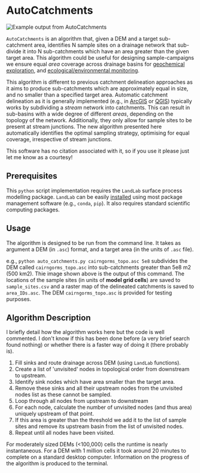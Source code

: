 # AutoCatchments

![Example output from AutoCatchments](https://user-images.githubusercontent.com/10188895/201136932-9fe7db1e-4d4c-4672-ad07-73aca1e5dd23.png)

`AutoCatchments` is an algorithm that, given a DEM and a target sub-catchment area, identifies N sample sites on a drainage network that sub-divide it into N sub-catchments which have an area greater than the given target area. This algorithm could be useful for designing sample-campaigns we ensure equal _area_ coverage across drainage basins for [geochemical exploration](https://doi.org/10.1016/0375-6742(87)90081-1), and [ecological/environmental monitoring](https://www.biorxiv.org/content/10.1101/2022.01.25.475970v1.abstract). 

This algorithm is different to previous catchment delineation approaches as it aims to produce sub-catchments which are approximately equal in size, and no smaller than a specified target area. Automatic catchment delineation as it is generally implemented (e.g., in [ArcGIS](https://desktop.arcgis.com/en/arcmap/10.3/tools/spatial-analyst-toolbox/how-watershed-works.htm) or [QGIS](https://docs.qgis.org/2.8/en/docs/training_manual/processing/hydro.html)) typically works by subdividing a *stream* network into catchments. This can result in sub-basins with a wide degree of different _areas_, depending on the topology of the network. Additionally, they only allow for sample sites to be present at stream junctions. The new algorithm presented here automatically identifies the optimal sampling strategy, optimising for equal coverage, irrespective of stream junctions.

This software has no citation associated with it, so if you use it please just let me know as a courtesy!  

## Prerequisites 

This `python` script implementation requires the `LandLab` surface process modelling package. `LandLab` can be easily [installed]([url](https://landlab.github.io/)) using most package management software (e.g., `conda`, `pip`). It also requires standard scientific computing packages.

## Usage 

The algorithm is designed to be run from the command line. It takes as argument a DEM (in `.asc`) format, and a target area (in the units of `.asc` file).

e.g., `python auto_catchments.py cairngorms_topo.asc 5e8` subdivides the DEM called `cairngorms_topo.asc` into sub-catchments greater than 5e8 m2 (500 km2). Thie image shown above is the output of this command. The locations of the sample sites (in units of **model grid cells**) are saved to `sample_sites.csv` and a raster map of the delineated catchments is saved to `area_IDs.asc`. The DEM `cairngorms_topo.asc` is provided for testing purposes. 

## Algorithm Description 

I briefly detail how the algorithm works here but the code is well commented. I don't know if this has been done before (a very brief search found nothing) or whether there is a faster way of doing it (there probably is). 

1. Fill sinks and route drainage across DEM (using `LandLab` functions). 
2. Create a list of 'unvisited' nodes in topological order from downstream to upstream.
3. Identify sink nodes which have area smaller than the target area.
4. Remove these sinks and all their upstream nodes from the unvisited nodes list as these cannot be sampled.
5. Loop through all nodes from upstream to downstream 
6. For each node, calculate the number of unvisited nodes (and thus area) uniquely upstream of that point. 
7. If this area is greater than the threshold we add it to the list of sample sites and remove its upstream basin from the list of unvisited nodes.
8. Repeat until all nodes have been visited. 


For moderately sized DEMs (<100,000) cells the runtime is nearly instantaneous. For a DEM with 1 million cells it took around 20 minutes to complete on a standard desktop computer. Information on the progress of the algorithm is produced to the terminal. 
